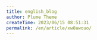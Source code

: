 ```yaml
---
title: english_blog
author: Plume Theme
createTime: 2023/06/15 08:51:31
permalink: /en/article/xw0awouo/
---
```

